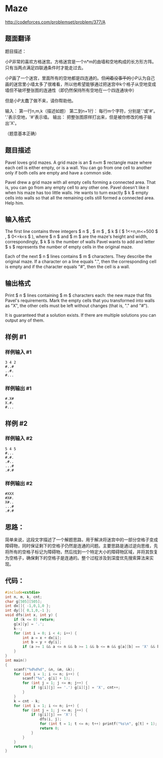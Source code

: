 # Maze

http://codeforces.com/problemset/problem/377/A

## 题面翻译

题目描述：

小P非常的喜欢方格迷宫。方格迷宫是一个n*m的由墙和空地构成的长方形方阵。只有当两点满足四联通条件时才能走过去。

小P画了一个迷宫，里面所有的空地都是四连通的。但~~闲着没事干的~~小P认为自己画的迷宫里小墙太多了很难看，所以他希望能够通过把迷宫中k个格子从空地变成墙但不破坏整张图的连通性（即仍然保持所有空地在一个四连通块中）

但是小P太蠢了做不来，请你帮助他。

输入：
第一行n,m,k（描述如题）
第二到n+1行：
每行m个字符，分别是'.'或'#'。 '.'表示空地，'#'表示墙。
输出：
把整张图原样打出来，但是被你修改的格子输出'X'。

（题意基本正确）

## 题目描述

Pavel loves grid mazes. A grid maze is an $ n×m $ rectangle maze where each cell is either empty, or is a wall. You can go from one cell to another only if both cells are empty and have a common side.

Pavel drew a grid maze with all empty cells forming a connected area. That is, you can go from any empty cell to any other one. Pavel doesn't like it when his maze has too little walls. He wants to turn exactly $ k $ empty cells into walls so that all the remaining cells still formed a connected area. Help him.

## 输入格式

The first line contains three integers $ n $ , $ m $ , $ k $ ( $ 1<=n,m<=500 $ , $ 0<=k&lt;s $ ), where $ n $ and $ m $ are the maze's height and width, correspondingly, $ k $ is the number of walls Pavel wants to add and letter $ s $ represents the number of empty cells in the original maze.

Each of the next $ n $ lines contains $ m $ characters. They describe the original maze. If a character on a line equals ".", then the corresponding cell is empty and if the character equals "\#", then the cell is a wall.

## 输出格式

Print $ n $ lines containing $ m $ characters each: the new maze that fits Pavel's requirements. Mark the empty cells that you transformed into walls as "X", the other cells must be left without changes (that is, "." and "\#").

It is guaranteed that a solution exists. If there are multiple solutions you can output any of them.

## 样例 #1

### 样例输入 #1

```
3 4 2
#..#
..#.
#...
```

### 样例输出 #1

```
#.X#
X.#.
#...
```

## 样例 #2

### 样例输入 #2

```
5 4 5
#...
#.#.
.#..
...#
.#.#
```

### 样例输出 #2

```
#XXX
#X#.
X#..
...#
.#.#
```





## 思路：

简单来说，这段文字描述了一个解题思路，用于解决将迷宫中的一部分空格子变成障碍物，同时保证剩下的空格子仍然是连通的问题。主要思路是通过逆向思维，先将所有的空格子标记为障碍物，然后找到一个特定大小的障碍物区域，并将其恢复为空格子，确保剩下的空格子是连通的。整个过程涉及到深度优先搜索算法来实现。

## 代码：

```cpp
#include<cstdio>
int n, m, k, cnt;
char g[505][505];
int dx[]{ -1,0,1,0 };
int dy[]{ 0,1,0,-1 };
void dfs(int x, int y) {
	if (k <= 0) return;
	g[x][y] = '.';
	k--;
	for (int i = 0; i < 4; i++) {
		int a = x + dx[i];
		int b = y + dy[i];
		if (a >= 1 && a <= n && b >= 1 && b <= m && g[a][b] == 'X' && k) dfs(a, b);
	}
}
int main()
{
	scanf("%d%d%d", &n, &m, &k);
	for (int i = 1; i <= n; i++) {
		scanf("%s", g[i] + 1);
		for (int j = 1; j <= m; j++) {
			if (g[i][j] == '.') g[i][j] = 'X', cnt++;
		}
	}
	k = cnt - k;
	for (int i = 1; i <= n; i++) {
		for (int j = 1; j <= m; j++) {
			if (g[i][j] == 'X') {
				dfs(i, j);
				for (int t = 1; t <= n; t++) printf("%s\n", g[t] + 1);
				return 0;
			}
		}
	}
	return 0;
}
```

